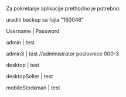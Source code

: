 Za pokretanje aplikacije prethodno je potrebno:

uraditi backup sa fajla "160048"

Username | Password

admin | test

admin3 | test      //administrator poslovnice 000-3

desktop | test

desktopSeller | test

mobileStockman | test 
